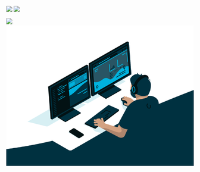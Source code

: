<p>
<img src="https://github-readme-streak-stats.herokuapp.com?user=Ikarows&theme=calm&date_format=M%20j%5B%2C%20Y%5D" height="188" />
<img src="https://github-readme-stats.vercel.app/api/top-langs/?username=Ikarows&layout=compact&langs_count=8&theme=calm&role=OWNER,ORGANIZATION_MEMBER" height="188">
</p>
<img src="https://readme-typing-svg.herokuapp.com/?lines=console.log(%22Hello%2C%20World!%22);Hi,I’m.@Ikarows&center=true&size=27&color=373F51">

<img align="center" width="846" alt="GIF" src="./code.gif" title="Do what you like, and do it best!">

<!--
- 👋 Hi, I’m @Ikarows
- 👀 I’m interested in ...
- 🌱 I’m currently learning ...
- 💞️ I’m looking to collaborate on ...
- 📫 How to reach me ...
-->
<!--
项目技术选型：
 由于vue3的生态还不够完善，尝鲜可以使用 cos-template 或 cos-uniapp，追求稳定和丰富的插件支持的话可以选用 vue2.5-cli 或 uniapp-cli.
-->
<!--
[![Top Langs](https://github-readme-stats.vercel.app/api/top-langs/?username=Ikarows&layout=compact&langs_count=8&theme=calm&role=OWNER,ORGANIZATION_MEMBER)](https://github.com/Ikarows)
-->

<!---
[![Readme Card](https://github-readme-stats.vercel.app/api/pin/?username=anuraghazra&repo=github-readme-stats)](https://github.com/anuraghazra/github-readme-stats)
--->

<!---
Ikarows/Ikarows is a ✨ special ✨ repository because its `README.md` (this file) appears on your GitHub profile.
You can click the Preview link to take a look at your changes.
--->

<!--
<img src="https://github-profile-summary-cards.vercel.app/api/cards/profile-details?username=Ikarows&theme=calm" width="800">
-->
